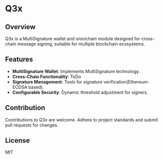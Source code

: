 # Q3x

## Overview

Q3x is a MultiSignature wallet and omnichain module designed for cross-chain message signing, suitable for multiple blockchain ecosystems.

## Features

- **MultiSignature Wallet**: Implements MultiSignature technology.
- **Cross-Chain Functionality**: ToDo
- **Signature Management**: Tools for signature verification(Ethereum-ECDSA based).
- **Configurable Security**: Dynamic threshold adjustment for signers.

## Contribution

Contributions to Q3x are welcome. Adhere to project standards and submit pull requests for changes.

## License

MIT
